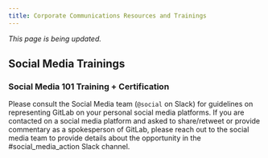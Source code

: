 ```yaml
---
title: Corporate Communications Resources and Trainings
---
```


*This page is being updated.*

## Social Media Trainings

### Social Media 101 Training + Certification

Please consult the Social Media team (`@social` on Slack)  for guidelines on representing GitLab on your personal social media platforms. If you are contacted on a social media platform and asked to share/retweet or provide commentary as a spokesperson of GitLab, please reach out to the social media team to provide details about the opportunity in the #social_media_action Slack channel.
